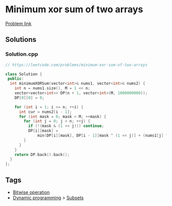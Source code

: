 # Minimum xor sum of two arrays

[Problem link](https://leetcode.com/problems/minimum-xor-sum-of-two-arrays)

## Solutions


### Solution.cpp
```cpp
// https://leetcode.com/problems/minimum-xor-sum-of-two-arrays

class Solution {
 public:
  int minimumXORSum(vector<int>& nums1, vector<int>& nums2) {
    int n = nums1.size(), M = 1 << n;
    vector<vector<int>> DP(n + 1, vector<int>(M, 1000000000));
    DP[0][0] = 0;

    for (int i = 1; i <= n; ++i) {
      int cur = nums2[i - 1];
      for (int mask = 0; mask < M; ++mask) {
        for (int j = 0; j < n; ++j) {
          if (!(mask & (1 << j))) continue;
          DP[i][mask] =
              min(DP[i][mask], DP[i - 1][mask ^ (1 << j)] + (nums1[j] ^ cur));
        }
      }
    }
    return DP.back().back();
  }
};
```
## Tags

* [Bitwise operation](/README.md#Bitwise_operation)
* [Dynamic programming](/README.md#Dynamic_programming) > [Subsets](/README.md#Dynamic_programming-Subsets)
